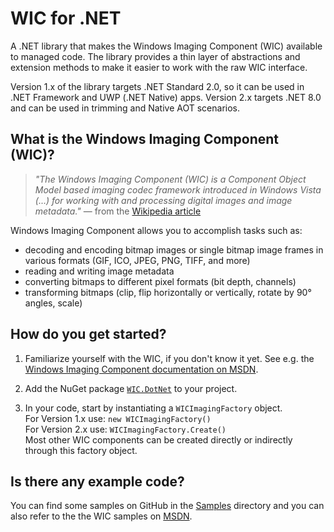 # WIC for .NET

A .NET library that makes the Windows Imaging Component (WIC) available to managed code. The library provides a thin layer of abstractions and extension methods to make it easier to work with the raw WIC interface. 

Version 1.x of the library targets .NET Standard 2.0, so it can be used in .NET Framework and UWP (.NET Native) apps. Version 2.x targets .NET 8.0 and can be used in trimming and Native AOT scenarios.

## What is the Windows Imaging Component (WIC)?

> _"The Windows Imaging Component (WIC) is a Component Object Model based imaging codec framework
> introduced in Windows Vista (…) for working with and processing digital images and image metadata."_
> &mdash; from the [Wikipedia article](wikipedia)

 [wikipedia]: https://en.wikipedia.org/wiki/Windows_Imaging_Component

Windows Imaging Component allows you to accomplish tasks such as:

 * decoding and encoding bitmap images or single bitmap image frames in various formats (GIF, ICO, JPEG, PNG, TIFF, and more)
 * reading and writing image metadata
 * converting bitmaps to different pixel formats (bit depth, channels)
 * transforming bitmaps (clip, flip horizontally or vertically, rotate by 90° angles, scale)

## How do you get started?

 1. Familiarize yourself with the WIC, if you don't know it yet.
    See e.g. the [Windows Imaging Component documentation on MSDN][msdn].

 2. Add the NuGet package [`WIC.DotNet`][nuget-package] to your project.

 3. In your code, start by instantiating a `WICImagingFactory` object.  
    For Version 1.x use: `new WICImagingFactory()`  
    For Version 2.x use: `WICImagingFactory.Create()`  
    Most other WIC components can be created directly or indirectly through this factory object.
    
 [msdn]: https://msdn.microsoft.com/en-us/library/windows/desktop/ee719902.aspx
 [nuget-package]: https://www.nuget.org/packages/WIC.DotNet/

## Is there any example code?

You can find some samples on GitHub in the [Samples] directory and you can also refer to the the WIC samples on [MSDN].

[Samples]: https://github.com/sbaeumlisberger/WIC-DotNet/tree/develop/Samples
